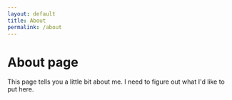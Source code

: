 ```yaml
---
layout: default
title: About
permalink: /about
---
```

# About page

This page tells you a little bit about me. I need to figure out what I'd like to put here.
